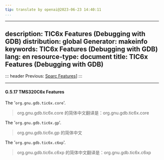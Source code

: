 ```yaml
---
tip: translate by openai@2023-06-23 14:40:11
...
```

---
description: TIC6x Features (Debugging with GDB)
distribution: global
Generator: makeinfo
keywords: TIC6x Features (Debugging with GDB)
lang: en
resource-type: document
title: TIC6x Features (Debugging with GDB)
------------------------------------------

::: header
Previous: [Sparc Features](Sparc-Features.html#Sparc-Features)]
:::

---

#### G.5.17 TMS320C6x Features

The '`org.gnu.gdb.tic6x.core`'.

> org.gnu.gdb.tic6x.core 的简体中文翻译是：org.gnu.gdb.tic6x.core

The '`org.gnu.gdb.tic6x.gp`'.

> org.gnu.gdb.tic6x.gp 的简体中文

The '`org.gnu.gdb.tic6x.c6xp`'.

> org.gnu.gdb.tic6x.c6xp 的简体中文翻译是：org.gnu.gdb.tic6x.c6xp
